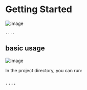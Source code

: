 # Getting Started

![image](https://user-images.githubusercontent.com/12083103/224010918-b52efd1e-891c-4914-8140-4715c6821391.png)

    ....
## basic usage
![image](https://user-images.githubusercontent.com/12083103/224010283-984346c9-eae9-4382-a458-0481da9b9e80.png)


In the project directory, you can run:

### `....`

